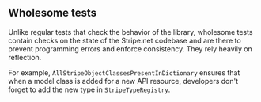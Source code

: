 ## Wholesome tests

Unlike regular tests that check the behavior of the library, wholesome tests
contain checks on the state of the Stripe.net codebase and are there to
prevent programming errors and enforce consistency. They rely heavily on
reflection.

For example, `AllStripeObjectClassesPresentInDictionary` ensures that when a
model class is added for a new API resource, developers don't forget to add
the new type in `StripeTypeRegistry`.
